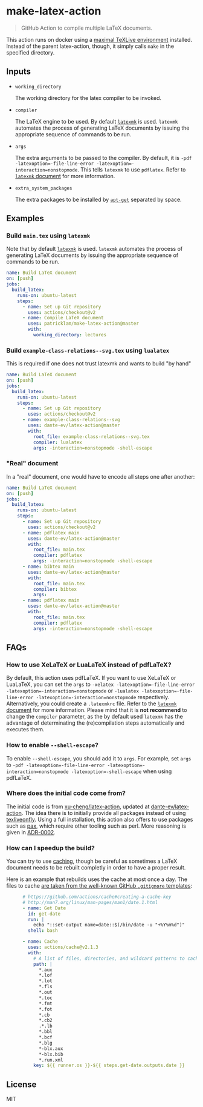 # make-latex-action

> GitHub Action to compile multiple LaTeX documents.

This action runs on docker using a [maximal TeXLive environment](https://hub.docker.com/r/danteev/texlive/) installed. Instead of the parent latex-action, though, it simply calls `make` in the specified directory.

## Inputs

* `working_directory`

    The working directory for the latex compiler to be invoked.

* `compiler`

    The LaTeX engine to be used. By default [`latexmk`](https://ctan.org/pkg/latexmk) is used. `latexmk` automates the process of generating LaTeX documents by issuing the appropriate sequence of commands to be run.

* `args`

    The extra arguments to be passed to the compiler. By default, it is `-pdf -latexoption=-file-line-error -latexoption=-interaction=nonstopmode`. This tells `latexmk` to use `pdflatex`. Refer to [`latexmk` document](http://texdoc.net/texmf-dist/doc/support/latexmk/latexmk.pdf) for more information.

* `extra_system_packages`

    The extra packages to be installed by [`apt-get`](https://en.wikipedia.org/wiki/APT_(Package_Manager)) separated by space.

## Examples

### Build `main.tex` using `latexmk`

Note that by default [`latexmk`](https://ctan.org/pkg/latexmk) is used.
`latexmk` automates the process of generating LaTeX documents by issuing the appropriate sequence of commands to be run.

```yaml
name: Build LaTeX document
on: [push]
jobs:
  build_latex:
    runs-on: ubuntu-latest
    steps:
      - name: Set up Git repository
        uses: actions/checkout@v2
      - name: Compile LaTeX document
        uses: patricklam/make-latex-action@master
        with:
          working_directory: lectures
```

### Build `example-class-relations--svg.tex` using `lualatex`

This is required if one does not trust latexmk and wants to build "by hand"

```yaml
name: Build LaTeX document
on: [push]
jobs:
  build_latex:
    runs-on: ubuntu-latest
    steps:
      - name: Set up Git repository
        uses: actions/checkout@v2
      - name: example-class-relations--svg
        uses: dante-ev/latex-action@master
        with:
          root_file: example-class-relations--svg.tex
          compiler: lualatex
          args: -interaction=nonstopmode -shell-escape
```

### "Real" document

In a "real" document, one would have to encode all steps one after another:

```yaml
name: Build LaTeX document
on: [push]
jobs:
  build_latex:
    runs-on: ubuntu-latest
    steps:
      - name: Set up Git repository
        uses: actions/checkout@v2
      - name: pdflatex main
        uses: dante-ev/latex-action@master
        with:
          root_file: main.tex
          compiler: pdflatex
          args: -interaction=nonstopmode -shell-escape
      - name: bibtex main
        uses: dante-ev/latex-action@master
        with:
          root_file: main.tex
          compiler: bibtex
          args: 
      - name: pdflatex main
        uses: dante-ev/latex-action@master
        with:
          root_file: main.tex
          compiler: pdflatex
          args: -interaction=nonstopmode -shell-escape
```

## FAQs

### How to use XeLaTeX or LuaLaTeX instead of pdfLaTeX?

By default, this action uses pdfLaTeX. If you want to use XeLaTeX or LuaLaTeX, you can set the `args` to `-xelatex -latexoption=-file-line-error -latexoption=-interaction=nonstopmode` or `-lualatex -latexoption=-file-line-error -latexoption=-interaction=nonstopmode` respectively. Alternatively, you could create a `.latexmkrc` file. Refer to the [`latexmk` document](https://mg.readthedocs.io/latexmk.html) for more information.
Please mind that it is **not recommend** to change the `compiler` parameter, as the by default used `latexmk` has the advantage of determinating the (re)compilation steps automatically and executes them.

### How to enable `--shell-escape`?

To enable `--shell-escape`, you should add it to `args`. For example, set `args` to `-pdf -latexoption=-file-line-error -latexoption=-interaction=nonstopmode -latexoption=-shell-escape` when using pdfLaTeX.

### Where does the initial code come from?

The initial code is from [xu-cheng/latex-action](https://github.com/xu-cheng/latex-action), updated at [dante-ev/latex-action](https://github.com/dante-ev/latex-action).
The idea there is to initially provide all packages instead of using [texliveonfly](https://ctan.org/pkg/texliveonfly).
Using a full installation, this action also offers to use packages such as [pax](https://ctan.org/pkg/pax), which require other tooling such as perl.
More reasoning is given in [ADR-0002](https://github.com/dante-ev/docker-texlive/blob/master/docs/adr/0002-provide-all-packages.md#provide-all-packages).

### How can I speedup the build?

You can try to use [caching](https://docs.github.com/en/actions/guides/caching-dependencies-to-speed-up-workflows), though be careful as sometimes a LaTeX document needs to be rebuilt completly in order to have a proper result.

Here is an example that rebuilds uses the cache at most once a day. The files to cache [are taken from the well-known GitHub `.gitignore` templates](https://github.com/github/gitignore/blob/master/TeX.gitignore):

```yaml
      # https://github.com/actions/cache#creating-a-cache-key
      # http://man7.org/linux/man-pages/man1/date.1.html
      - name: Get Date
        id: get-date
        run: |
          echo "::set-output name=date::$(/bin/date -u "+%Y%m%d")"
        shell: bash

      - name: Cache
        uses: actions/cache@v2.1.3
        with:
          # A list of files, directories, and wildcard patterns to cache and restore
          path: |
            *.aux
            *.lof
            *.lot
            *.fls
            *.out
            *.toc
            *.fmt
            *.fot
            *.cb
            *.cb2
            .*.lb
            *.bbl
            *.bcf
            *.blg
            *-blx.aux
            *-blx.bib
            *.run.xml
          key: ${{ runner.os }}-${{ steps.get-date.outputs.date }}
```

## License

MIT
